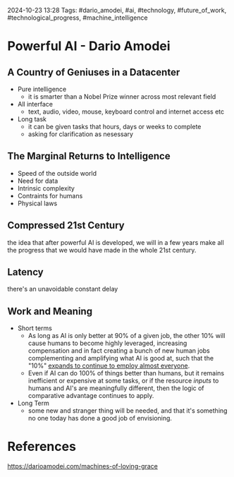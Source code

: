 2024-10-23 13:28
Tags: #dario_amodei, #ai, #technology, #future_of_work, #technological_progress, #machine_intelligence

# Powerful AI - Dario Amodei

## A Country of Geniuses in a Datacenter

- Pure intelligence 
	- it is smarter than a Nobel Prize winner across most relevant field
- All interface
	- text, audio, video, mouse, keyboard control and internet access etc
- Long task
	- it can be given tasks that hours, days or weeks to complete
	- asking for clarification as nesessary

## The Marginal Returns to Intelligence

- Speed of the outside world
- Need for data
- Intrinsic complexity
- Contraints for humans
- Physical laws

## Compressed 21st Century

the idea that after powerful AI is developed, 
we will in a few years make all the progress that we would have made in the whole 21st century.

## Latency
there's an unavoidable constant delay

## Work and Meaning
- Short terms
	- As long as AI is only better at 90% of a given job, the other 10% will cause humans to become highly leveraged, increasing compensation and in fact creating a bunch of new human jobs complementing and amplifying what AI is good at, such that the "10%" [expands to continue to employ almost everyone](https://en.wikipedia.org/wiki/Lump_of_labour_fallacy).
	- Even if AI can do 100% of things better than humans, but it remains inefficient or expensive at some tasks, or if the resource _inputs_ to humans and AI's are meaningfully different, then the logic of comparative advantage continues to apply.
- Long Term
	- some new and stranger thing will be needed, and that it's something no one today has done a good job of envisioning.
# References
https://darioamodei.com/machines-of-loving-grace